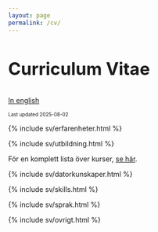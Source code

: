```yaml
---
layout: page
permalink: /cv/
---
```


<h3 style="font-size:250%">Curriculum Vitae</h3>

[In english](https://teodorcarlsson.github.io/cv/en/)

<p style="font-size:10px">Last updated 2025-08-02</p>

<div class="pagebreak"> </div>

{% include sv/erfarenheter.html %}

{% include sv/utbildning.html %}

För en komplett lista över kurser, [se här](https://teodorcarlsson.github.io/courses/).

<div class="pagebreak"> </div>

{% include sv/datorkunskaper.html %}

{% include sv/skills.html %}

{% include sv/sprak.html %}

{% include sv/ovrigt.html %}
